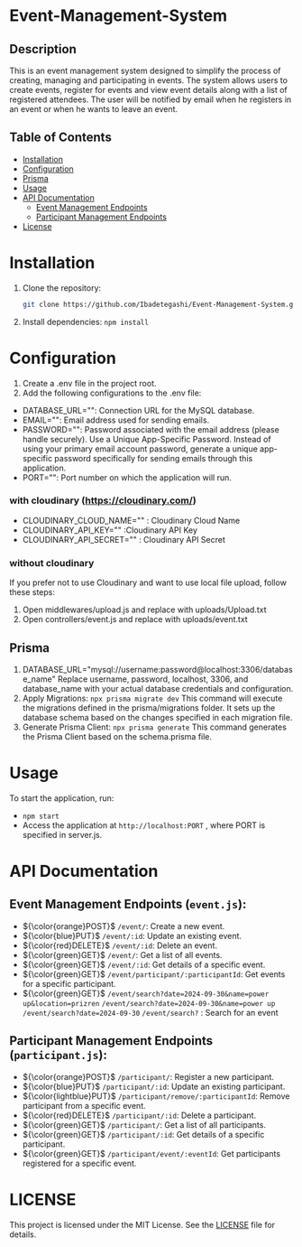 # Event-Management-System

## Description

This is an event management system designed to simplify the process of creating, managing and participating in events. The system allows users to create events, register for events and view event details along with a list of registered attendees. The user will be notified by email when he registers in an event or when he wants to leave an event.

 

## Table of Contents

- [Installation](#installation)
- [Configuration](#configuration)
- [Prisma](#prisma)
- [Usage](#usage)
- [API Documentation](#api-documentation)
  - [Event Management Endpoints](#event-management-endpoints-eventjs)
  - [Participant Management Endpoints](#participant-management-endpoints-participantjs)
- [License](#license)

# Installation
1. Clone the repository:

   ```bash
   git clone https://github.com/Ibadetegashi/Event-Management-System.git

2. Install dependencies:
   `npm install`

# Configuration
1. Create a .env file in the project root.
2. Add the following configurations to the .env file:
- DATABASE_URL="": Connection URL for the MySQL database.
- EMAIL="": Email address used for sending emails.
- PASSWORD="": Password associated with the email address (please handle securely). Use a Unique App-Specific Password. Instead of using your primary email account password, generate a unique app-specific password specifically for sending emails through this application.
- PORT="": Port number on which the application will run.
 ### with cloudinary (https://cloudinary.com/)
- CLOUDINARY_CLOUD_NAME=""  : Cloudinary Cloud Name
- CLOUDINARY_API_KEY=""    :Cloudinary API Key
- CLOUDINARY_API_SECRET=""   : Cloudinary API Secret
### without cloudinary
If you prefer not to use Cloudinary and want to use local file upload, follow these steps:

1. Open middlewares/upload.js and replace with uploads/Upload.txt
2. Open controllers/event.js and replace with uploads/event.txt


## Prisma 
1. DATABASE_URL="mysql://username:password@localhost:3306/database_name"
Replace username, password, localhost, 3306, and database_name with your actual database credentials and configuration.
2. Apply Migrations:
`npx prisma migrate dev`
This command will execute the migrations defined in the prisma/migrations folder. It sets up the database schema based on the changes specified in each migration file.
3. Generate Prisma Client:
`npx prisma generate`
This command generates the Prisma Client based on the schema.prisma file.


# Usage
To start the application, run:
- `npm start` 
- Access the application at `http://localhost:PORT` , where PORT is specified in server.js.
 
 
# API Documentation

## Event Management Endpoints (`event.js`):

- ${\color{orange}POST}$ `/event/`: Create a new event.
- ${\color{blue}PUT}$ `/event/:id`: Update an existing event.
- ${\color{red}DELETE}$  `/event/:id`: Delete an event.
- ${\color{green}GET}$ `/event/`: Get a list of all events.
- ${\color{green}GET}$  `/event/:id`: Get details of a specific event.
- ${\color{green}GET}$  `/event/participant/:participantId`: Get events for a specific participant.
- ${\color{green}GET}$ `/event/search?date=2024-09-30&name=power up&location=prizren`
`/event/search?date=2024-09-30&name=power up`
`/event/search?date=2024-09-30`
`/event/search?`  : Search for an event

## Participant Management Endpoints (`participant.js`):

- ${\color{orange}POST}$ `/participant/`: Register a new participant.
- ${\color{blue}PUT}$ `/participant/:id`: Update an existing participant.
- ${\color{lightblue}PUT}$ `/participant/remove/:participantId`: Remove participant from a specific event.
- ${\color{red}DELETE}$  `/participant/:id`: Delete a participant.
- ${\color{green}GET}$ `/participant/`: Get a list of all participants.
- ${\color{green}GET}$  `/participant/:id`: Get details of a specific participant.
- ${\color{green}GET}$ `/participant/event/:eventId`: Get participants registered for a specific event.




# LICENSE

This project is licensed under the MIT License. See the [LICENSE](https://github.com/Ibadetegashi/Event-Management-System?tab=MIT-1-ov-file) file for details.